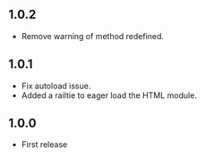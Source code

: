 ## 1.0.2

* Remove warning of method redefined.

## 1.0.1

* Fix autoload issue.
* Added a railtie to eager load the HTML module.

## 1.0.0

* First release
